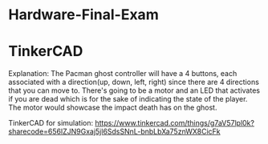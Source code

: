 # Hardware-Final-Exam

# TinkerCAD

Explanation:
The Pacman ghost controller will have a 4 buttons, each associated with a direction(up, down, left, right) since there are 4 directions that you can move to. There's going to be a motor and an LED that activates if you are dead which is for the sake of indicating the state of the player. The motor would showcase the impact death has on the ghost.

TinkerCAD for simulation:
https://www.tinkercad.com/things/g7aV57lpl0k?sharecode=656lZJN9Gxaj5jl6SdsSNnL-bnbLbXa75znWX8CicFk
